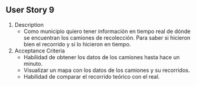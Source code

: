 
## User Story 9
1. Description
    - Como municipio quiero tener información en tiempo real de dónde se encuentran los camiones de recolección. Para saber si hicieron bien el recorrido y si lo hicieron en tiempo.
2. Acceptance Criteria
    - Habilidad de obtener los datos  de los camiones hasta hace un minuto.
    - Visualizar un mapa con los datos de los camiones y su recorridos.
    - Habilidad de comparar el recorrido teórico con el real.
